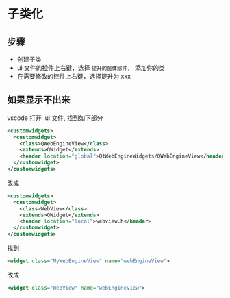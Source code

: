 # 子类化

## 步骤

- 创建子类
- ui 文件的控件上右键，选择 `提升的窗体部件`， 添加你的类
- 在需要修改的控件上右键，选择提升为 xxx

## 如果显示不出来

vscode 打开 .ui 文件, 找到如下部分

```xml
<customwidgets>
  <customwidget>
    <class>QWebEngineView</class>
    <extends>QWidget</extends>
    <header location="global">QtWebEngineWidgets/QWebEngineView</header>
  </customwidget>
</customwidgets>
```

改成

```xml
<customwidgets>
  <customwidget>
    <class>WebView</class>
    <extends>QWidget</extends>
    <header location="local">webview.h</header>
  </customwidget>
</customwidgets>
```

找到

```xml
<widget class="MyWebEngineView" name="webEngineView">
```

改成

```xml
<widget class="WebView" name="webEngineView">
```
